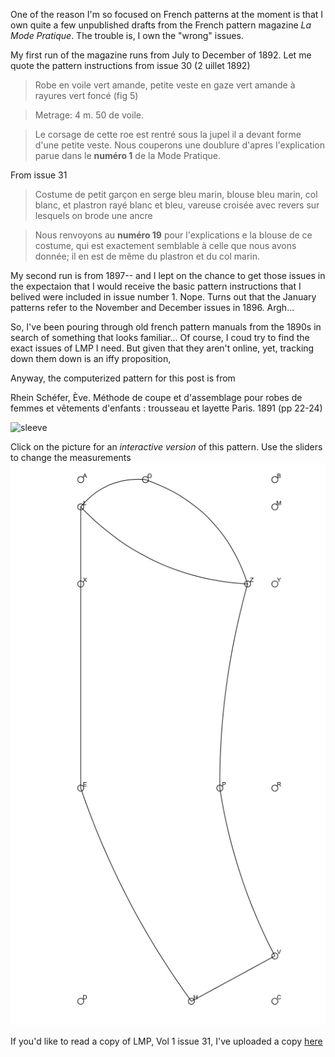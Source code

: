 One of the reason I'm so focused on French patterns at the moment is that I own quite a few unpublished drafts from the French pattern magazine _La Mode Pratique_. The trouble is, I own the "wrong" issues.

My first run of the magazine runs from July to December of 1892. Let me quote the pattern instructions from issue 30  (2 uillet 1892)

> Robe en voile vert amande, petite veste en gaze vert amande à rayures vert foncé (fig 5)

> Metrage: 4 m. 50 de voile.

> Le corsage de cette roe est rentré sous la jupel il a devant forme d'une petite veste. Nous couperons une doublure d'apres l'explication parue dans le __numéro 1__ de la Mode Pratique.

From issue 31

> Costume de petit garçon en serge bleu marin, blouse bleu marin, col blanc, et plastron rayé blanc et bleu, vareuse croisée avec revers sur lesquels on brode une ancre 

> Nous renvoyons au __numéro 19__ pour l'explications e la blouse de ce costume, qui est exactement semblable à celle que nous avons donnée; il en est de même du plastron et du col marin.

My second run is from 1897-- and I lept on the chance to get those issues in the expectaion that I would receive the basic pattern instructions that I belived were included in issue number 1. Nope. Turns out that the January patterns refer to the November and December issues in 1896. Argh...

So, I've been pouring through old french pattern manuals from the 1890s in search of something that looks familiar... Of course, I coud try to find the exact issues of LMP I need. But given that they aren't online, yet, tracking down them down is an iffy proposition,

Anyway, the computerized pattern for this post is from 

Rhein Schéfer, Ève. Méthode de coupe et d'assemblage pour robes de femmes et vêtements d'enfants : trousseau et layette Paris. 1891 (pp 22-24) 

![sleeve](http://gallica.bnf.fr/ark:/12148/bpt6k204052z/f81.highres)

Click on the picture for an _interactive version_ of this pattern. Use the sliders to change the measurements
[![sleeve](/images/manche_ordinaire.png)](https://jeremyerwin.github.io/patterns/schefer/manche_ordinaire.html)

If you'd like to read a copy of LMP, Vol 1 issue 31, I've uploaded a copy [here](https://drive.google.com/open?id=1RgoheBzzKbJ0Sop9hfxCDlRz_QOpPuvB)

